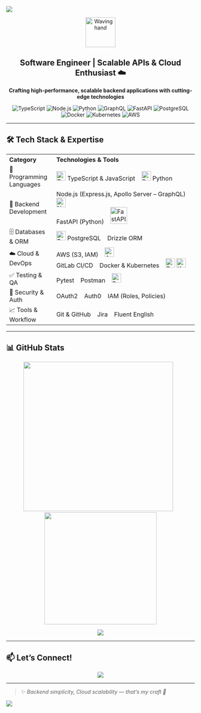 <!-- Banner SVG Wave -->
<img src="https://capsule-render.vercel.app/api?type=waving&color=0:141E30,100:243B55&height=200&section=header&text=Hey,%20I'm%20Álvaro%20👋&fontSize=40&fontAlign=50&fontColor=FFFFFF" />

<p align="center">
  <img src="https://media.giphy.com/media/hvRJCLFzcasrR4ia7z/giphy.gif" alt="Waving hand" width="80" />
</p>

<h2 align="center">Software Engineer | Scalable APIs & Cloud Enthusiast ☁️</h2>

<p align="center">
  <strong>Crafting high-performance, scalable backend applications with cutting-edge technologies</strong>
</p>

<p align="center">
  <!-- Tech Badges -->
  <img alt="TypeScript" src="https://img.shields.io/badge/TypeScript-3178C6?style=for-the-badge&logo=typescript&logoColor=white" />
  <img alt="Node.js" src="https://img.shields.io/badge/Node.js-339933?style=for-the-badge&logo=node.js&logoColor=white" />
  <img alt="Python" src="https://img.shields.io/badge/Python-3776AB?style=for-the-badge&logo=python&logoColor=white" />
  <img alt="GraphQL" src="https://img.shields.io/badge/GraphQL-E10098?style=for-the-badge&logo=graphql&logoColor=white" />
  <img alt="FastAPI" src="https://img.shields.io/badge/FastAPI-005571?style=for-the-badge&logo=fastapi" />
  <img alt="PostgreSQL" src="https://img.shields.io/badge/PostgreSQL-4169E1?style=for-the-badge&logo=postgresql&logoColor=white" />
  <img alt="Docker" src="https://img.shields.io/badge/Docker-2496ED?style=for-the-badge&logo=docker&logoColor=white" />
  <img alt="Kubernetes" src="https://img.shields.io/badge/Kubernetes-326CE5?style=for-the-badge&logo=kubernetes&logoColor=white" />
  <img alt="AWS" src="https://img.shields.io/badge/AWS-232F3E?style=for-the-badge&logo=amazon-aws&logoColor=white" />
</p>

---

## 🛠️ Tech Stack & Expertise

<table align="center" width="85%" cellpadding="12">
  <tr>
    <th align="left" width="25%">Category</th>
    <th align="left">Technologies & Tools</th>
  </tr>
  <tr>
    <td>🧠 Programming Languages</td>
    <td>
      <img src="https://cdn.jsdelivr.net/gh/devicons/devicon/icons/typescript/typescript-original.svg" alt="TypeScript" width="25" /> TypeScript & JavaScript &nbsp;&nbsp;
      <img src="https://cdn.jsdelivr.net/gh/devicons/devicon/icons/python/python-original.svg" alt="Python" width="25" /> Python
    </td>
  </tr>
  <tr>
    <td>🔧 Backend Development</td>
    <td>
      Node.js (Express.js, Apollo Server – GraphQL) &nbsp;&nbsp; <img src="https://cdn.jsdelivr.net/gh/devicons/devicon/icons/nodejs/nodejs-original.svg" alt="Node.js" width="25" />
      <br />
      FastAPI (Python) &nbsp;&nbsp; <img src="https://fastapi.tiangolo.com/img/logo-margin/logo-teal.svg" alt="FastAPI" width="45" />
    </td>
  </tr>
  <tr>
    <td>🗄️ Databases & ORM</td>
    <td>
      <img src="https://cdn.jsdelivr.net/gh/devicons/devicon/icons/postgresql/postgresql-original.svg" alt="PostgreSQL" width="25" /> PostgreSQL &nbsp;&nbsp;
      Drizzle ORM
    </td>
  </tr>
  <tr>
    <td>☁️ Cloud & DevOps</td>
    <td>
      AWS (S3, IAM) &nbsp;&nbsp; <img src="https://cdn.jsdelivr.net/gh/devicons/devicon/icons/amazonwebservices/amazonwebservices-original.svg" alt="AWS" width="25" />
      <br />
      GitLab CI/CD &nbsp;&nbsp; Docker & Kubernetes &nbsp;&nbsp; <img src="https://cdn.jsdelivr.net/gh/devicons/devicon/icons/docker/docker-original.svg" alt="Docker" width="25" /> <img src="https://cdn.jsdelivr.net/gh/devicons/devicon/icons/kubernetes/kubernetes-plain.svg" alt="Kubernetes" width="25" />
    </td>
  </tr>
  <tr>
    <td>✅ Testing & QA</td>
    <td>
      Pytest &nbsp;&nbsp; Postman &nbsp;&nbsp; <img src="https://cdn.jsdelivr.net/gh/devicons/devicon/icons/postman/postman-original.svg" alt="Postman" width="25" />
    </td>
  </tr>
  <tr>
    <td>🔐 Security & Auth</td>
    <td>
      OAuth2 &nbsp;&nbsp; Auth0 &nbsp;&nbsp; IAM (Roles, Policies)
    </td>
  </tr>
  <tr>
    <td>📈 Tools & Workflow</td>
    <td>
      Git & GitHub &nbsp;&nbsp; Jira &nbsp;&nbsp; Fluent English
    </td>
  </tr>
</table>

---

## 📊 GitHub Stats

<p align="center">
  <img src="https://github-readme-stats.vercel.app/api?username=alvarosc2000&show_icons=true&theme=radical&hide_title=true" width="400" />
  &nbsp;&nbsp;
  <img src="https://github-readme-stats.vercel.app/api/top-langs/?username=alvarosc2000&layout=compact&theme=radical" width="300" />
</p>

<p align="center">
  <img src="https://github-readme-streak-stats.herokuapp.com/?user=alvarosc2000&theme=radical" />
</p>

---

## 📫 Let’s Connect!

<p align="center">
  <a href="https://www.linkedin.com/in/%C3%A1lvaro-salas-b4091b251/" target="_blank">
    <img src="https://img.shields.io/badge/LinkedIn-%230077B5.svg?style=for-the-badge&logo=linkedin&logoColor=white" />
  </a>
</p>

---

> ✨ <em>Backend simplicity, Cloud scalability — that’s my craft 🚀</em>

<!-- Footer Wave SVG -->
<img src="https://capsule-render.vercel.app/api?type=waving&color=0:243B55,100:141E30&height=120&section=footer" />
